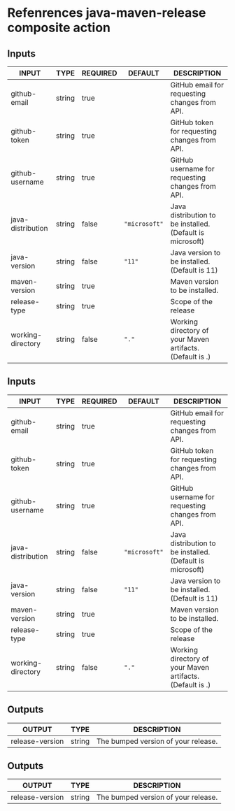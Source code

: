 # Refenrences java-maven-release composite action
## Inputs

<!-- AUTO-DOC-INPUT:START - Do not remove or modify this section -->

|       INPUT       |  TYPE  | REQUIRED |    DEFAULT    |                        DESCRIPTION                        |
|-------------------|--------|----------|---------------|-----------------------------------------------------------|
|   github-email    | string |   true   |               |       GitHub email for requesting changes from API.       |
|   github-token    | string |   true   |               |       GitHub token for requesting changes from API.       |
|  github-username  | string |   true   |               |     GitHub username for requesting changes from API.      |
| java-distribution | string |  false   | `"microsoft"` | Java distribution to be installed. (Default is microsoft) |
|   java-version    | string |  false   |    `"11"`     |       Java version to be installed. (Default is 11)       |
|   maven-version   | string |   true   |               |              Maven version to be installed.               |
|   release-type    | string |   true   |               |                   Scope of the release                    |
| working-directory | string |  false   |     `"."`     | Working directory of your Maven artifacts. (Default is .) |

<!-- AUTO-DOC-INPUT:END -->
## Inputs

<!-- AUTO-DOC-INPUT:START - Do not remove or modify this section -->

|       INPUT       |  TYPE  | REQUIRED |    DEFAULT    |                        DESCRIPTION                        |
|-------------------|--------|----------|---------------|-----------------------------------------------------------|
|   github-email    | string |   true   |               |       GitHub email for requesting changes from API.       |
|   github-token    | string |   true   |               |       GitHub token for requesting changes from API.       |
|  github-username  | string |   true   |               |     GitHub username for requesting changes from API.      |
| java-distribution | string |  false   | `"microsoft"` | Java distribution to be installed. (Default is microsoft) |
|   java-version    | string |  false   |    `"11"`     |       Java version to be installed. (Default is 11)       |
|   maven-version   | string |   true   |               |              Maven version to be installed.               |
|   release-type    | string |   true   |               |                   Scope of the release                    |
| working-directory | string |  false   |     `"."`     | Working directory of your Maven artifacts. (Default is .) |

<!-- AUTO-DOC-INPUT:END -->
## Outputs

<!-- AUTO-DOC-OUTPUT:START - Do not remove or modify this section -->

|     OUTPUT      |  TYPE  |             DESCRIPTION             |
|-----------------|--------|-------------------------------------|
| release-version | string | The bumped version of your release. |

<!-- AUTO-DOC-OUTPUT:END -->
## Outputs

<!-- AUTO-DOC-OUTPUT:START - Do not remove or modify this section -->

|     OUTPUT      |  TYPE  |             DESCRIPTION             |
|-----------------|--------|-------------------------------------|
| release-version | string | The bumped version of your release. |

<!-- AUTO-DOC-OUTPUT:END -->
